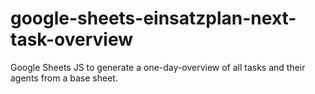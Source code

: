 # google-sheets-einsatzplan-next-task-overview
Google Sheets JS to generate a one-day-overview of all tasks and their agents from a base sheet.
